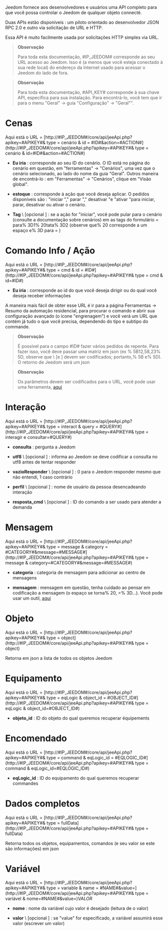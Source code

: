 Jeedom fornece aos desenvolvedores e usuários uma API
completo para que você possa controlar o Jeedom de qualquer objeto
connecté.

Duas APIs estão disponíveis : um piloto orientado ao desenvolvedor
JSON RPC 2.0 e outro via solicitação de URL e HTTP.

Essa API é muito facilmente usada por solicitações HTTP simples via
URL.

> **Observação**
>
> Para toda esta documentação, \#IP\_JEEDOM\# corresponde ao seu URL
> acesso ao Jeedom. Isso é (a menos que você esteja conectado à sua rede
> local) do endereço da Internet usado para acessar o Jeedom
> do lado de fora.

> **Observação**
>
> Para toda esta documentação, \#API\_KEY\# corresponde à sua chave
> API, específica para sua instalação. Para encontrá-lo, você tem que ir para
> o menu "Geral" → guia "Configuração" → "Geral"".

Cenas 
========

Aqui está o URL =
[http://\#IP\_JEEDOM\#/core/api/jeeApi.php?apikey=\#APIKEY\#& type = cenário & id = \#ID\#&action=\#ACTION\#](http://#IP_JEEDOM#/core/api/jeeApi.php?apikey=#APIKEY#& type = cenário & id=#ID#&action=#ACTION#)

-   **Eu iria** : corresponde ao seu ID do cenário. O ID está no
    página do cenário em questão, em "ferramentas" → "Cenários", uma vez que o
    cenário selecionado, ao lado do nome da guia "Geral". Outros
    maneira de encontrá-lo : em "Ferramentas" → "Cenários", clique em
    "Visão global".

-   **estoque** : corresponde à ação que você deseja aplicar. O
    pedidos disponíveis são : "iniciar "," parar "," desativar "e
    "ativar "para iniciar, parar, desativar ou
    ativar o cenário.

-   **Tag** \ [opcional \] : se a ação for "iniciar", você pode pular
    para o cenário (consulte a documentação sobre cenários) em
    as tags do formulário = para% 3D1% 20tata% 3D2 (observe que% 20 corresponde a um
    espaço e% 3D para = )

Comando Info / Ação 
====================

Aqui está o URL =
[http://\#IP\_JEEDOM\#/core/api/jeeApi.php?apikey=\#APIKEY\#& type = cmd & id = \#ID\#](http://#IP_JEEDOM#/core/api/jeeApi.php?apikey=#APIKEY#& type = cmd & id=#ID#)

-   **Eu iria** : corresponde ao id do que você deseja dirigir ou do qual
    você deseja receber informações

A maneira mais fácil de obter esse URL é ir para a página Ferramentas →
Resumo da automação residencial, para procurar o comando e abrir sua configuração
avançado (o ícone "engrenagem") e você verá um URL que contém
já tudo o que você precisa, dependendo do tipo e subtipo do
commande.

> **Observação**
>
> É possível para o campo \#ID\# fazer vários pedidos
> de repente. Para fazer isso, você deve passar uma matriz em json (ex
> % 5B12,58,23% 5D, observe que \ [e \] devem ser codificados; portanto,% 5B
> e% 5D). O retorno de Jeedom será um json

> **Observação**
>
> Os parâmetros devem ser codificados para o URL, você pode usar
> uma ferramenta, [aqui](https://meyerweb.com/eric/tools/dencoder/)

Interação 
===========

Aqui está o URL =
[http://\#IP\_JEEDOM\#/core/api/jeeApi.php?apikey=\#APIKEY\#& type = interact & query = \#QUERY\#](http://#IP_JEEDOM#/core/api/jeeApi.php?apikey=#APIKEY#& type = interagir e consultar=#QUERY#)

-   **consulta** : pergunta a Jeedom

-   **utf8** \ [opcional \] : informa ao Jeedom se deve codificar a consulta
    no utf8 antes de tentar responder

-   **vazioResponder** \ [opcional \] : 0 para o Jeedom responder mesmo que
    não entendi, 1 caso contrário

-   **perfil** \ [opcional \] : nome de usuário da pessoa
    desencadeando interação

-   **resposta\_cmd** \ [opcional \] : ID do comando a ser usado para
    atender a demanda

Mensagem 
=======

Aqui está o URL =
[http://\#IP\_JEEDOM\#/core/api/jeeApi.php?apikey=\#APIKEY\#& type = message & category = \#CATEGORY\#&message=\#MESSAGE\#](http://#IP_JEEDOM#/core/api/jeeApi.php?apikey=#APIKEY#& type = message & category=#CATEGORY#&message=#MESSAGE#)

-   **categoria** : categoria de mensagem para adicionar ao centro de mensagens

-   **mensagem** : mensagem em questão, tenha cuidado ao pensar em codificação
    a mensagem (o espaço se torna% 20, =% 3D…). Você pode usar um
    outil, [aqui](https://meyerweb.com/eric/tools/dencoder/)

Objeto 
=====

Aqui está o URL =
[http://\#IP\_JEEDOM\#/core/api/jeeApi.php?apikey=\#APIKEY\#& type = object](http://#IP_JEEDOM#/core/api/jeeApi.php?apikey=#APIKEY#& type = object)

Retorna em json a lista de todos os objetos Jeedom

Equipamento 
==========

Aqui está o URL =
[http://\#IP\_JEEDOM\#/core/api/jeeApi.php?apikey=\#APIKEY\#& type = eqLogic & object\_id = \#OBJECT\_ID\#](http://#IP_JEEDOM#/core/api/jeeApi.php?apikey=#APIKEY#& type = eqLogic & object_id=#OBJECT_ID#)

-   **objeto\_id** : ID do objeto do qual queremos recuperar
    équipements

Encomendado 
========

Aqui está o URL =
[http://\#IP\_JEEDOM\#/core/api/jeeApi.php?apikey=\#APIKEY\#& type = command & eqLogic\_id = \#EQLOGIC\_ID\#](http://#IP_JEEDOM#/core/api/jeeApi.php?apikey=#APIKEY#& type = command & eqLogic_id=#EQLOGIC_ID#)

-   **eqLogic\_id** : ID do equipamento do qual queremos recuperar
    commandes

Dados completos 
=========

Aqui está o URL =
[http://\#IP\_JEEDOM\#/core/api/jeeApi.php?apikey=\#APIKEY\#& type = fullData](http://#IP_JEEDOM#/core/api/jeeApi.php?apikey=#APIKEY#& type = fullData)

Retorna todos os objetos, equipamentos, comandos (e seu valor se este
são informações) em json

Variável 
========

Aqui está o URL =
[http://\#IP\_JEEDOM\#/core/api/jeeApi.php?apikey=\#APIKEY\#& type = variable & name = \#NAME\#&value=](http://#IP_JEEDOM#/core/api/jeeApi.php?apikey=#APIKEY#& type = variável & nome=#NAME#&value=)*VALOR*

-   **nome** : nome da variável cujo valor é desejado (leitura de
    o valor)

-   **valor** \ [opcional \] : se "value" for especificado, a variável
    assumirá esse valor (escrever um valor)


